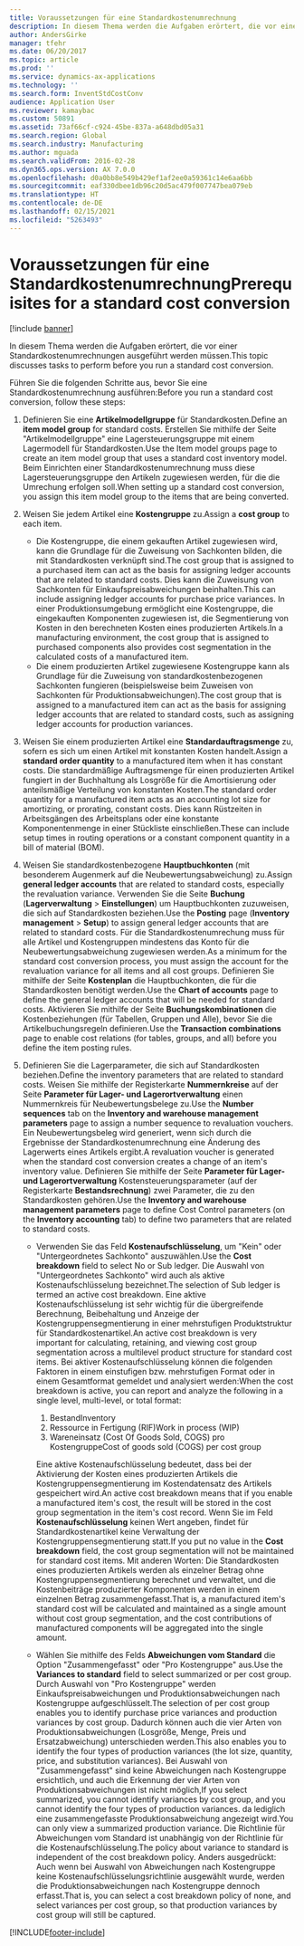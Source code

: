 ```yaml
---
title: Voraussetzungen für eine Standardkostenumrechnung
description: In diesem Thema werden die Aufgaben erörtert, die vor einer Standardkostenumrechnungen ausgeführt werden müssen.
author: AndersGirke
manager: tfehr
ms.date: 06/20/2017
ms.topic: article
ms.prod: ''
ms.service: dynamics-ax-applications
ms.technology: ''
ms.search.form: InventStdCostConv
audience: Application User
ms.reviewer: kamaybac
ms.custom: 50891
ms.assetid: 73af66cf-c924-45be-837a-a648dbd05a31
ms.search.region: Global
ms.search.industry: Manufacturing
ms.author: mguada
ms.search.validFrom: 2016-02-28
ms.dyn365.ops.version: AX 7.0.0
ms.openlocfilehash: d0a0bb8e549b429ef1af2ee0a59361c14e6aa6bb
ms.sourcegitcommit: eaf330dbee1db96c20d5ac479f007747bea079eb
ms.translationtype: HT
ms.contentlocale: de-DE
ms.lasthandoff: 02/15/2021
ms.locfileid: "5263493"
---
```

# <a name="prerequisites-for-a-standard-cost-conversion"></a><span data-ttu-id="1babb-103">Voraussetzungen für eine Standardkostenumrechnung</span><span class="sxs-lookup"><span data-stu-id="1babb-103">Prerequisites for a standard cost conversion</span></span>

[!include [banner](../includes/banner.md)]

<span data-ttu-id="1babb-104">In diesem Thema werden die Aufgaben erörtert, die vor einer Standardkostenumrechnungen ausgeführt werden müssen.</span><span class="sxs-lookup"><span data-stu-id="1babb-104">This topic discusses tasks to perform before you run a standard cost conversion.</span></span> 

<span data-ttu-id="1babb-105">Führen Sie die folgenden Schritte aus, bevor Sie eine Standardkostenumrechnung ausführen:</span><span class="sxs-lookup"><span data-stu-id="1babb-105">Before you run a standard cost conversion, follow these steps:</span></span>

1.  <span data-ttu-id="1babb-106">Definieren Sie eine **Artikelmodellgruppe** für Standardkosten.</span><span class="sxs-lookup"><span data-stu-id="1babb-106">Define an **item model group** for standard costs.</span></span> <span data-ttu-id="1babb-107">Erstellen Sie mithilfe der Seite "Artikelmodellgruppe" eine Lagersteuerungsgruppe mit einem Lagermodell für Standardkosten.</span><span class="sxs-lookup"><span data-stu-id="1babb-107">Use the Item model groups page to create an item model group that uses a standard cost inventory model.</span></span> <span data-ttu-id="1babb-108">Beim Einrichten einer Standardkostenumrechnung muss diese Lagersteuerungsgruppe den Artikeln zugewiesen werden, für die die Umrechung erfolgen soll.</span><span class="sxs-lookup"><span data-stu-id="1babb-108">When setting up a standard cost conversion, you assign this item model group to the items that are being converted.</span></span>
2.  <span data-ttu-id="1babb-109">Weisen Sie jedem Artikel eine **Kostengruppe** zu.</span><span class="sxs-lookup"><span data-stu-id="1babb-109">Assign a **cost group** to each item.</span></span>
    -   <span data-ttu-id="1babb-110">Die Kostengruppe, die einem gekauften Artikel zugewiesen wird, kann die Grundlage für die Zuweisung von Sachkonten bilden, die mit Standardkosten verknüpft sind.</span><span class="sxs-lookup"><span data-stu-id="1babb-110">The cost group that is assigned to a purchased item can act as the basis for assigning ledger accounts that are related to standard costs.</span></span> <span data-ttu-id="1babb-111">Dies kann die Zuweisung von Sachkonten für Einkaufspreisabweichungen beinhalten.</span><span class="sxs-lookup"><span data-stu-id="1babb-111">This can include assigning ledger accounts for purchase price variances.</span></span> <span data-ttu-id="1babb-112">In einer Produktionsumgebung ermöglicht eine Kostengruppe, die eingekauften Komponenten zugewiesen ist, die Segmentierung von Kosten in den berechneten Kosten eines produzierten Artikels.</span><span class="sxs-lookup"><span data-stu-id="1babb-112">In a manufacturing environment, the cost group that is assigned to purchased components also provides cost segmentation in the calculated costs of a manufactured item.</span></span>
    -   <span data-ttu-id="1babb-113">Die einem produzierten Artikel zugewiesene Kostengruppe kann als Grundlage für die Zuweisung von standardkostenbezogenen Sachkonten fungieren (beispielsweise beim Zuweisen von Sachkonten für Produktionsabweichungen).</span><span class="sxs-lookup"><span data-stu-id="1babb-113">The cost group that is assigned to a manufactured item can act as the basis for assigning ledger accounts that are related to standard costs, such as assigning ledger accounts for production variances.</span></span>

3.  <span data-ttu-id="1babb-114">Weisen Sie einem produzierten Artikel eine **Standardauftragsmenge** zu, sofern es sich um einen Artikel mit konstanten Kosten handelt.</span><span class="sxs-lookup"><span data-stu-id="1babb-114">Assign a **standard order quantity** to a manufactured item when it has constant costs.</span></span> <span data-ttu-id="1babb-115">Die standardmäßige Auftragsmenge für einen produzierten Artikel fungiert in der Buchhaltung als Losgröße für die Amortisierung oder anteilsmäßige Verteilung von konstanten Kosten.</span><span class="sxs-lookup"><span data-stu-id="1babb-115">The standard order quantity for a manufactured item acts as an accounting lot size for amortizing, or prorating, constant costs.</span></span> <span data-ttu-id="1babb-116">Dies kann Rüstzeiten in Arbeitsgängen des Arbeitsplans oder eine konstante Komponentenmenge in einer Stückliste einschließen.</span><span class="sxs-lookup"><span data-stu-id="1babb-116">These can include setup times in routing operations or a constant component quantity in a bill of material (BOM).</span></span>
4.  <span data-ttu-id="1babb-117">Weisen Sie standardkostenbezogene **Hauptbuchkonten** (mit besonderem Augenmerk auf die Neubewertungsabweichung) zu.</span><span class="sxs-lookup"><span data-stu-id="1babb-117">Assign **general ledger accounts** that are related to standard costs, especially the revaluation variance.</span></span> <span data-ttu-id="1babb-118">Verwenden Sie die Seite **Buchung** (**Lagerverwaltung** &gt; **Einstellungen**) um Hauptbuchkonten zuzuweisen, die sich auf Standardkosten beziehen.</span><span class="sxs-lookup"><span data-stu-id="1babb-118">Use the **Posting** page (**Inventory management** &gt; **Setup**) to assign general ledger accounts that are related to standard costs.</span></span> <span data-ttu-id="1babb-119">Für die Standardkostenumrechung muss für alle Artikel und Kostengruppen mindestens das Konto für die Neubewertungsabweichung zugewiesen werden.</span><span class="sxs-lookup"><span data-stu-id="1babb-119">As a minimum for the standard cost conversion process, you must assign the account for the revaluation variance for all items and all cost groups.</span></span> <span data-ttu-id="1babb-120">Definieren Sie mithilfe der Seite **Kostenplan** die Hauptbuchkonten, die für die Standardkosten benötigt werden.</span><span class="sxs-lookup"><span data-stu-id="1babb-120">Use the **Chart of accounts** page to define the general ledger accounts that will be needed for standard costs.</span></span> <span data-ttu-id="1babb-121">Aktivieren Sie mithilfe der Seite **Buchungskombinationen** die Kostenbeziehungen (für Tabellen, Gruppen und Alle), bevor Sie die Artikelbuchungsregeln definieren.</span><span class="sxs-lookup"><span data-stu-id="1babb-121">Use the **Transaction combinations** page to enable cost relations (for tables, groups, and all) before you define the item posting rules.</span></span>
5.  <span data-ttu-id="1babb-122">Definieren Sie die Lagerparameter, die sich auf Standardkosten beziehen.</span><span class="sxs-lookup"><span data-stu-id="1babb-122">Define the inventory parameters that are related to standard costs.</span></span> <span data-ttu-id="1babb-123">Weisen Sie mithilfe der Registerkarte **Nummernkreise** auf der Seite **Parameter für Lager- und Lagerortverwaltung** einen Nummernkreis für Neubewertungsbelege zu.</span><span class="sxs-lookup"><span data-stu-id="1babb-123">Use the **Number sequences** tab on the **Inventory and warehouse management parameters** page to assign a number sequence to revaluation vouchers.</span></span> <span data-ttu-id="1babb-124">Ein Neubewertungsbeleg wird generiert, wenn sich durch die Ergebnisse der Standardkostenumrechnung eine Änderung des Lagerwerts eines Artikels ergibt.</span><span class="sxs-lookup"><span data-stu-id="1babb-124">A revaluation voucher is generated when the standard cost conversion creates a change of an item's inventory value.</span></span> <span data-ttu-id="1babb-125">Definieren Sie mithilfe der Seite **Parameter für Lager- und Lagerortverwaltung** Kostensteuerungsparameter (auf der Registerkarte **Bestandsrechnung**) zwei Parameter, die zu den Standardkosten gehören.</span><span class="sxs-lookup"><span data-stu-id="1babb-125">Use the **Inventory and warehouse management parameters** page to define Cost Control parameters (on the **Inventory accounting** tab) to define two parameters that are related to standard costs.</span></span>
    -   <span data-ttu-id="1babb-126">Verwenden Sie das Feld **Kostenaufschlüsselung**, um "Kein" oder "Untergeordnetes Sachkonto" auszuwählen.</span><span class="sxs-lookup"><span data-stu-id="1babb-126">Use the **Cost breakdown** field to select No or Sub ledger.</span></span> <span data-ttu-id="1babb-127">Die Auswahl von "Untergeordnetes Sachkonto" wird auch als aktive Kostenaufschlüsselung bezeichnet.</span><span class="sxs-lookup"><span data-stu-id="1babb-127">The selection of Sub ledger is termed an active cost breakdown.</span></span> <span data-ttu-id="1babb-128">Eine aktive Kostenaufschlüsselung ist sehr wichtig für die übergreifende Berechnung, Beibehaltung und Anzeige der Kostengruppensegmentierung in einer mehrstufigen Produktstruktur für Standardkostenartikel.</span><span class="sxs-lookup"><span data-stu-id="1babb-128">An active cost breakdown is very important for calculating, retaining, and viewing cost group segmentation across a multilevel product structure for standard cost items.</span></span> <span data-ttu-id="1babb-129">Bei aktiver Kostenaufschlüsselung können die folgenden Faktoren in einem einstufigen bzw. mehrstufigen Format oder in einem Gesamtformat gemeldet und analysiert werden:</span><span class="sxs-lookup"><span data-stu-id="1babb-129">When the cost breakdown is active, you can report and analyze the following in a single level, multi-level, or total format:</span></span>
        1.  <span data-ttu-id="1babb-130">Bestand</span><span class="sxs-lookup"><span data-stu-id="1babb-130">Inventory</span></span>
        2.  <span data-ttu-id="1babb-131">Ressource in Fertigung (RIF)</span><span class="sxs-lookup"><span data-stu-id="1babb-131">Work in process (WIP)</span></span>
        3.  <span data-ttu-id="1babb-132">Wareneinsatz (Cost Of Goods Sold, COGS) pro Kostengruppe</span><span class="sxs-lookup"><span data-stu-id="1babb-132">Cost of goods sold (COGS) per cost group</span></span>

        <span data-ttu-id="1babb-133">Eine aktive Kostenaufschlüsselung bedeutet, dass bei der Aktivierung der Kosten eines produzierten Artikels die Kostengruppensegmentierung im Kostendatensatz des Artikels gespeichert wird.</span><span class="sxs-lookup"><span data-stu-id="1babb-133">An active cost breakdown means that if you enable a manufactured item's cost, the result will be stored in the cost group segmentation in the item's cost record.</span></span> <span data-ttu-id="1babb-134">Wenn Sie im Feld **Kostenaufschlüsselung** keinen Wert angeben, findet für Standardkostenartikel keine Verwaltung der Kostengruppensegmentierung statt.</span><span class="sxs-lookup"><span data-stu-id="1babb-134">If you put no value in the **Cost breakdown** field, the cost group segmentation will not be maintained for standard cost items.</span></span> <span data-ttu-id="1babb-135">Mit anderen Worten: Die Standardkosten eines produzierten Artikels werden als einzelner Betrag ohne Kostengruppensegmentierung berechnet und verwaltet, und die Kostenbeiträge produzierter Komponenten werden in einem einzelnen Betrag zusammengefasst.</span><span class="sxs-lookup"><span data-stu-id="1babb-135">That is, a manufactured item's standard cost will be calculated and maintained as a single amount without cost group segmentation, and the cost contributions of manufactured components will be aggregated into the single amount.</span></span>
    -   <span data-ttu-id="1babb-136">Wählen Sie mithilfe des Felds **Abweichungen vom Standard** die Option "Zusammengefasst" oder "Pro Kostengruppe" aus.</span><span class="sxs-lookup"><span data-stu-id="1babb-136">Use the **Variances to standard** field to select summarized or per cost group.</span></span> <span data-ttu-id="1babb-137">Durch Auswahl von "Pro Kostengruppe" werden Einkaufspreisabweichungen und Produktionsabweichungen nach Kostengruppe aufgeschlüsselt.</span><span class="sxs-lookup"><span data-stu-id="1babb-137">The selection of per cost group enables you to identify purchase price variances and production variances by cost group.</span></span> <span data-ttu-id="1babb-138">Dadurch können auch die vier Arten von Produktionsabweichungen (Losgröße, Menge, Preis und Ersatzabweichung) unterschieden werden.</span><span class="sxs-lookup"><span data-stu-id="1babb-138">This also enables you to identify the four types of production variances (the lot size, quantity, price, and substitution variances).</span></span> <span data-ttu-id="1babb-139">Bei Auswahl von "Zusammengefasst" sind keine Abweichungen nach Kostengruppe ersichtlich, und auch die Erkennung der vier Arten von Produktionsabweichungen ist nicht möglich,</span><span class="sxs-lookup"><span data-stu-id="1babb-139">If you select summarized, you cannot identify variances by cost group, and you cannot identify the four types of production variances.</span></span> <span data-ttu-id="1babb-140">da lediglich eine zusammengefasste Produktionsabweichung angezeigt wird.</span><span class="sxs-lookup"><span data-stu-id="1babb-140">You can only view a summarized production variance.</span></span> <span data-ttu-id="1babb-141">Die Richtlinie für Abweichungen vom Standard ist unabhängig von der Richtlinie für die Kostenaufschlüsselung.</span><span class="sxs-lookup"><span data-stu-id="1babb-141">The policy about variance to standard is independent of the cost breakdown policy.</span></span> <span data-ttu-id="1babb-142">Anders ausgedrückt: Auch wenn bei Auswahl von Abweichungen nach Kostengruppe keine Kostenaufschlüsselungsrichtlinie ausgewählt wurde, werden die Produktionsabweichungen nach Kostengruppe dennoch erfasst.</span><span class="sxs-lookup"><span data-stu-id="1babb-142">That is, you can select a cost breakdown policy of none, and select variances per cost group, so that production variances by cost group will still be captured.</span></span>







[!INCLUDE[footer-include](../../includes/footer-banner.md)]